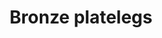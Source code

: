 ---
layout: item
title: Bronze platelegs
item-id: 1075
datatable: true
id: 1075
name: "Bronze platelegs"
members: false
lowalch: 32
highalch: 48
examine: "These look pretty heavy."
monsters:
  - id: 2237
    name: "Ork"
    members: true
    combat_level: 107
    wiki_url: "https://oldschool.runescape.wiki/w/Ork"
    drops:
      - quantity: "1"
        rarity: 0.0390625
        drop_requirements: null
  - id: 2450
    name: "Animated Bronze Armour"
    members: true
    combat_level: 11
    wiki_url: "https://oldschool.runescape.wiki/w/Animated_Bronze_Armour"
    drops:
      - quantity: "1"
        rarity: 0.9
        drop_requirements: null
---